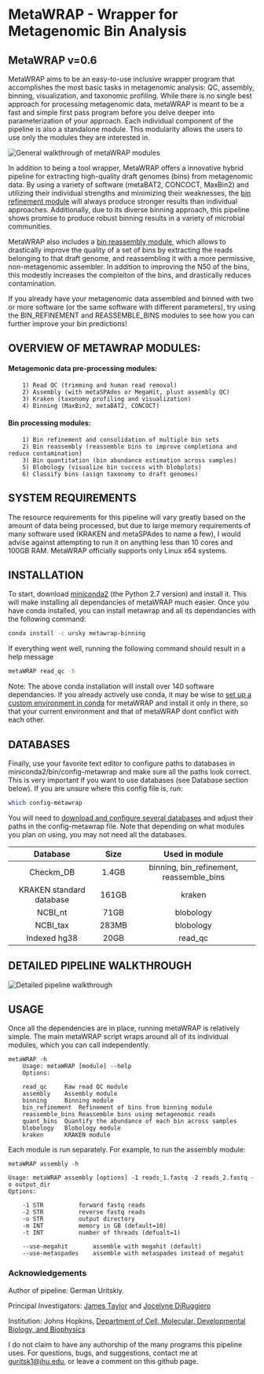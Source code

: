 # MetaWRAP - Wrapper for Metagenomic Bin Analysis
## MetaWRAP v=0.6

 MetaWRAP aims to be an easy-to-use inclusive wrapper program that accomplishes the most basic tasks in metagenomic analysis: QC, assembly, binning, visualization, and taxonomic profiling. While there is no single best approach for processing metagenomic data, metaWRAP is meant to be a fast and simple first pass program before you delve deeper into parameterization of your approach. Each individual component of the pipeline is also a standalone module. This modularity allows the users to use only the modules they are interested in. 
 
![General walkthrough of metaWRAP modules](https://i.imgur.com/LcC09ym.png)
   
 In addition to being a tool wrapper, MetaWRAP offers a innovative hybrid pipeline for extracting high-quality draft genomes (bins) from metagenomic data. By using a variety of software (metaBAT2, CONCOCT, MaxBin2) and utilizing their individual strengths and minimizing their weaknesses, the [bin refinement module](https://i.imgur.com/JL665Qo.png) will always produce stronger results than individual approaches. Additionally, due to its diverse binning approach, this pipeline shows promise to produce robust binning results in a variety of microbial communities. 

 MetaWRAP also includes a [bin reassembly module](https://i.imgur.com/GUSMXl8.png), which allows to drastically improve the quality of a set of bins by extracting the reads belonging to that draft genome, and reassembling it with a more permissive, non-metagenomic assembler. In addition to improving the N50 of the bins, this modestly increases the compleiton of the bins, and drastically reduces contamination.
  
 If you already have your metagenomic data assembled and binned with two or more software (or the same software with different parameters), try using the BIN_REFINEMENT and REASSEMBLE_BINS modules to see how you can further improve your bin predictions! 
  

## OVERVIEW OF METAWRAP MODULES:
  
#### Metagemonic data pre-processing modules:
		1) Read QC (trimming and human read removal)
    	2) Assembly (with metaSPAdes or MegaHit, plust assembly QC)
		3) Kraken (taxonomy profiling and visualization)
    	4) Binning (MaxBin2, metaBAT2, CONCOCT)
	
#### Bin processing modules:
		1) Bin refinement and consolidation of multiple bin sets
		2) Bin reassembly (reassemble bins to improve completiona and reduce contamination)
		3) Bin quantitation (bin abundance estimation across samples)
    	5) Blobology (visualize bin success with blobplots)
		6) Classify bins (asign taxonomy to draft genomes)

##  SYSTEM REQUIREMENTS
 The resource requirements for this pipeline will vary greatly based on the amount of data being processed, but due to large memory requirements of many software used (KRAKEN and metaSPAdes to name a few), I would advise against attempting to run it on anything less than 10 cores and 100GB RAM. MetaWRAP officially supports only Linux x64 systems.


## INSTALLATION
 To start, download [miniconda2](https://conda.io/miniconda.html) (the Python 2.7 version) and install it. This will make installing all dependancies of metaWRAP much easier. Once you have conda installed, you can install metawrap and all its dependancies with the following command:
 ``` bash
 conda install -c ursky metawrap-binning
 ```
 If everything went well, running the following command should result in a help message
 ``` bash
 metaWRAP read_qc -h
 ```
 
 Note: The above conda installation will install over 140 software dependancies. If you already actively use conda, it may be wise to [set up a custom environment in conda](https://conda.io/docs/user-guide/tasks/manage-environments.html) for metaWRAP and install it only in there, so that your current environment and that of metaWRAP dont conflict with each other.

## DATABASES

 Finally, use your favorite text editor to configure paths to databases in miniconda2/bin/config-metawrap and make sure all the paths look correct. This is very important if you want to use databases (see Database section below). If you are unsure where this config file is, run:
 ``` bash
 which config-metawrap
 ```

You will need to [download and configure several databases](https://github.com/ursky/metaWRAP/blob/master/installation/database_installation.md) and adjust their paths in the config-metawrap file. Note that depending on what modules you plan on using, you may not need all the databases.

|    Database     | Size  |  Used in module |
|:---------------:|:---------------:|:-----:| 
|Checkm_DB	 |1.4GB| binning, bin_refinement, reassemble_bins |
|KRAKEN standard database|161GB |  kraken |
| NCBI_nt |71GB |  blobology |
| NCBI_tax |283MB |  blobology |
|Indexed hg38  	|  20GB |  read_qc |


## DETAILED PIPELINE WALKTHROUGH

  ![Detailed pipeline walkthrough](https://i.imgur.com/5bb6vlY.jpg)


## USAGE

Once all the dependencies are in place, running metaWRAP is relatively simple. The main metaWRAP script wraps around all of its individual modules, which you can call independently.
```
metaWRAP -h
	Usage: metaWRAP [module] --help
	Options:

	read_qc		Raw read QC module
	assembly	Assembly module
	binning		Binning module
	bin_refinement	Refinement of bins from binning module
	reassemble_bins Reassemble bins using metagenomic reads
	quant_bins	Quantify the abundance of each bin across samples
	blobology	Blobology module
	kraken		KRAKEN module
```

Each module is run separately. For example, to run the assembly module:
```
metaWRAP assembly -h

Usage: metaWRAP assembly [options] -1 reads_1.fastq -2 reads_2.fastq -o output_dir
Options:

	-1 STR          forward fastq reads
	-2 STR          reverse fastq reads
	-o STR          output directory
	-m INT          memory in GB (default=10)
	-t INT          number of threads (defualt=1)

	--use-megahit		assemble with megahit (default)
	--use-metaspades	assemble with metaspades instead of megahit
```

### Acknowledgements
Author of pipeline: German Uritskiy.

Principal Investigators: [James Taylor](http://bio.jhu.edu/directory/james-taylor/) and [Jocelyne DiRuggiero](http://bio.jhu.edu/directory/jocelyne-diruggiero/)

Institution: Johns Hopkins, [Department of Cell, Molecular, Developmental Biology, and Biophysics](http://cmdb.jhu.edu/) 

I do not claim to have any authorship of the many programs this pipeline uses. For questions, bugs, and suggestions, contact me at guritsk1@jhu.edu, or leave a comment on this github page.

